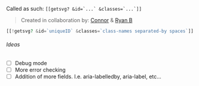 Called as such:
`` [[getsvg? &id=`...` &classes=`...`]] ``

> Created in collaboration by: [Connor](https://github.com/frankie-tech) & [Ryan B](https://github.com/4rch1m3d35)

```php
[[!getsvg? &id=`uniqueID` &classes=`class-names separated-by spaces`]]
```

###### Ideas
- [ ] Debug mode
- [ ] More error checking
- [ ] Addition of more fields. I.e. aria-labelledby, aria-label, etc...
